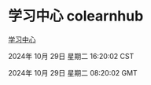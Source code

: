 # 学习中心 colearnhub
[学习中心](http://219.139.197.74:56308/colearnhub/)

2024年 10月 29日 星期二 16:20:02 CST

2024年 10月 29日 星期二 08:20:02 GMT
